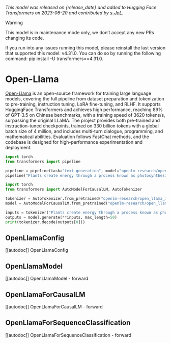 <!--Copyright 2023 The HuggingFace Team. All rights reserved.

Licensed under the Apache License, Version 2.0 (the "License"); you may not use this file except in compliance with
the License. You may obtain a copy of the License at

http://www.apache.org/licenses/LICENSE-2.0

Unless required by applicable law or agreed to in writing, software distributed under the License is distributed on
an "AS IS" BASIS, WITHOUT WARRANTIES OR CONDITIONS OF ANY KIND, either express or implied. See the License for the
specific language governing permissions and limitations under the License.

⚠️ Note that this file is in Markdown but contain specific syntax for our doc-builder (similar to MDX) that may not be
rendered properly in your Markdown viewer.

-->
*This model was released on {release_date} and added to Hugging Face Transformers on 2023-06-20 and contributed by [s-JoL](https://huggingface.co/s-JoL).*

> [!WARNING]
> This model is in maintenance mode only, we don’t accept any new PRs changing its code.
>
> If you run into any issues running this model, please reinstall the last version that supported this model: v4.31.0. You can do so by running the following command: pip install -U transformers==4.31.0.

# Open-Llama

[Open-Llama](https://github.com/s-JoL/Open-Llama) is an open-source framework for training large language models, covering the full pipeline from dataset preparation and tokenization to pre-training, instruction tuning, LoRA fine-tuning, and RLHF. It supports HuggingFace Transformers and achieves high performance, reaching 89% of GPT-3.5 on Chinese benchmarks, with a training speed of 3620 tokens/s, surpassing the original LLaMA. The project provides both pre-trained and instruction-tuned checkpoints, trained on 330 billion tokens with a global batch size of 4 million, and includes multi-turn dialogue, programming, and mathematical abilities. Evaluation follows FastChat methods, and the codebase is designed for high-performance experimentation and deployment.

<hfoptions id="usage">
<hfoption id="Pipeline">

```py
import torch
from transformers import pipeline

pipeline = pipeline(task="text-generation", model="openlm-research/open_llama_7b", dtype="auto",)
pipeline("Plants create energy through a process known as photosynthesis.")
```

</hfoption>
<hfoption id="AutoModel">

```py
import torch
from transformers import AutoModelForCausalLM, AutoTokenizer

tokenizer = AutoTokenizer.from_pretrained("openlm-research/open_llama_7b")
model = AutoModelForCausalLM.from_pretrained("openlm-research/open_llama_7b", dtype="auto",)

inputs = tokenizer("Plants create energy through a process known as photosynthesis.", return_tensors="pt")
outputs = model.generate(**inputs, max_length=50)
print(tokenizer.decode(outputs[0]))
```

</hfoption>
</hfoptions>

## OpenLlamaConfig

[[autodoc]] OpenLlamaConfig

## OpenLlamaModel

[[autodoc]] OpenLlamaModel
    - forward

## OpenLlamaForCausalLM

[[autodoc]] OpenLlamaForCausalLM
    - forward

## OpenLlamaForSequenceClassification

[[autodoc]] OpenLlamaForSequenceClassification
    - forward
